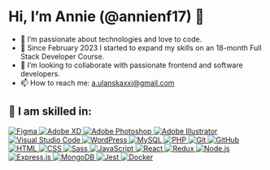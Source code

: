 # Hi, I’m Annie (@annienf17) 👋

- 👀 I’m passionate about technologies and love to code.
- 🌱 Since February 2023 I started to expand my skills on an 18-month Full Stack Developer Course.
- 💞️ I’m looking to collaborate with passionate frontend and software developers.
- 📫 How to reach me: [a.ulanskaxxi@gmail.com](mailto:a.ulanskaxxi@gmail.com)

## 💞️ I am skilled in:

  <a href="https://www.figma.com/" target="_blank">
    <img src="https://skillicons.dev/icons?i=figma" alt="Figma" />
  </a>
  <a href="https://www.adobe.com/products/xd.html" target="_blank">
    <img src="https://skillicons.dev/icons?i=xd" alt="Adobe XD" />
  </a>
  <a href="https://www.adobe.com/products/photoshop.html" target="_blank">
    <img src="https://skillicons.dev/icons?i=ps" alt="Adobe Photoshop" />
  </a>
  <a href="https://www.adobe.com/products/illustrator.html" target="_blank">
    <img src="https://skillicons.dev/icons?i=ai" alt="Adobe Illustrator" />
  </a>
  <a href="https://code.visualstudio.com/" target="_blank">
    <img src="https://skillicons.dev/icons?i=vscode" alt="Visual Studio Code" />
  </a>
  <a href="https://wordpress.org/" target="_blank">
    <img src="https://skillicons.dev/icons?i=wordpress" alt="WordPress" />
  </a>
  <a href="https://www.mysql.com/" target="_blank">
    <img src="https://skillicons.dev/icons?i=mysql" alt="MySQL" />
  </a>
  <a href="https://www.php.net/" target="_blank">
    <img src="https://skillicons.dev/icons?i=php" alt="PHP" />
  </a>
  <a href="https://git-scm.com/" target="_blank">
    <img src="https://skillicons.dev/icons?i=git" alt="Git" />
  </a>
  <a href="https://github.com/" target="_blank">
    <img src="https://skillicons.dev/icons?i=github" alt="GitHub" />
  </a>
  <a href="https://developer.mozilla.org/en-US/docs/Web/HTML" target="_blank">
    <img src="https://skillicons.dev/icons?i=html" alt="HTML" />
  </a>
  <a href="https://developer.mozilla.org/en-US/docs/Web/CSS" target="_blank">
    <img src="https://skillicons.dev/icons?i=css" alt="CSS" />
  </a>
  <a href="https://sass-lang.com/" target="_blank">
    <img src="https://skillicons.dev/icons?i=sass" alt="Sass" />
  </a>
  <a href="https://developer.mozilla.org/en-US/docs/Web/JavaScript" target="_blank">
    <img src="https://skillicons.dev/icons?i=js" alt="JavaScript" />
  </a>
  <a href="https://reactjs.org/" target="_blank">
    <img src="https://skillicons.dev/icons?i=react" alt="React" />
  </a>
  <a href="https://redux.js.org/" target="_blank">
    <img src="https://skillicons.dev/icons?i=redux" alt="Redux" />
  </a>
  <a href="https://nodejs.org/" target="_blank">
    <img src="https://skillicons.dev/icons?i=nodejs" alt="Node.js" />
  </a>
  <a href="https://expressjs.com/" target="_blank">
    <img src="https://skillicons.dev/icons?i=express" alt="Express.js" />
  </a>
  <a href="https://www.mongodb.com/" target="_blank">
    <img src="https://skillicons.dev/icons?i=mongodb" alt="MongoDB" />
  </a>
  <a href="https://jestjs.io/" target="_blank">
    <img src="https://skillicons.dev/icons?i=jest" alt="Jest" />
  </a>
  <a href="https://www.docker.com/" target="_blank">
    <img src="https://skillicons.dev/icons?i=docker" alt="Docker" />
  </a>
</p>



